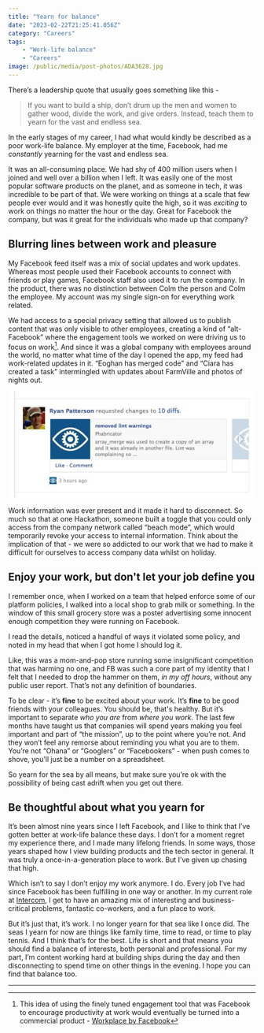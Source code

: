 ```yaml
---
title: "Yearn for balance"
date: "2023-02-22T21:25:41.056Z"
category: "Careers"
tags:
    - "Work-life balance"
    - "Careers"
image: /public/media/post-photos/ADA3628.jpg
---
```


There’s a leadership quote that usually goes something like this - 

> If you want to build a ship, don’t drum up the men and women to gather wood, divide the work, and give orders. Instead, teach them to yearn for the vast and endless sea. 

In the early stages of my career, I had what would kindly be described as a poor work-life balance. My employer at the time, Facebook, had me *constantly* yearning for the vast and endless sea.

It was an all-consuming place. We had shy of 400 million users when I joined and well over a billion when I left. It was easily one of the most popular software products on the planet, and as someone in tech, it was incredible to be part of that. We were working on things at a scale that few people ever would and it was honestly quite the high, so it was _exciting_ to work on things no matter the hour or the day. Great for Facebook the company, but was it great for the individuals who made up that company?

## Blurring lines between work and pleasure

My Facebook feed itself was a mix of social updates and work updates. Whereas most people used their Facebook accounts to connect with friends or play games, Facebook staff also used it to run the company. In the product, there was no distinction between Colm the person and Colm the employee. My account was my single sign-on for everything work related.

We had access to a special privacy setting that allowed us to publish content that was only visible to other employees, creating a kind of “alt-Facebook” where the engagement tools we worked on were driving us to focus on work[^1]. And since it was a global company with employees around the world, no matter what time of the day I opened the app, my feed had work-related updates in it. “Eoghan has merged code” and “Ciara has created a task” intermingled with updates about FarmVille and photos of nights out. 

![A screenshot of a Facebook post about activity in Phabricator, Facebook's home grown code review tool](/public/media/post-photos/phabricator-opengraph.jpg)

Work information was ever present and it made it hard to disconnect. So much so that at one Hackathon, someone built a toggle that you could only access from the company network called “beach mode”, which would temporarily revoke your access to internal information. Think about the implication of that - we were so addicted to our work that we had to make it difficult for ourselves to access company data whilst on holiday.

## Enjoy your work, but don't let your job define you

I remember once, when I worked on a team that helped enforce some of our platform policies, I walked into a local shop to grab milk or something. In the window of this small grocery store was a poster advertising some innocent enough competition they were running on Facebook. 

I read the details, noticed a handful of ways it violated some policy, and noted in my head that when I got home I should log it. 

Like, this was a mom-and-pop store running some insignificant competition that was harming no one, and FB was such a core part of my identity that I felt that I needed to drop the hammer on them, *in my off hours*, without any public user report. That’s not any definition of boundaries.

To be clear - it’s **fine** to be excited about your work. It’s **fine** to be good friends with your colleagues. You should be, that's healthy. But it’s important to separate *who you are* from *where you work*. The last few months have taught us that companies will spend years making you feel important and part of “the mission”, up to the point where you’re not. And they won’t feel any remorse about reminding you what you are to them. You’re not “Ohana” or “Googlers” or “Facebookers” - when push comes to shove, you’ll just be a number on a spreadsheet. 

So yearn for the sea by all means, but make sure you’re ok with the possibility of being cast adrift when you get out there.

## Be thoughtful about what you yearn for

It’s been almost nine years since I left Facebook, and I like to think that I’ve gotten better at work-life balance these days. I don’t for a moment regret my experience there, and I made many lifelong friends. In some ways, those years shaped how I view building products and the tech sector in general. It was truly a once-in-a-generation place to work. But I’ve given up chasing that high.

Which isn’t to say I don’t enjoy my work anymore. I do. Every job I’ve had since Facebook has been fulfilling in one way or another. In my current role at [Intercom](https://www.intercom.com), I get to have an amazing mix of interesting and business-critical problems, fantastic co-workers, and a fun place to work. 

But it’s just that, it’s work. I no longer yearn for that sea like I once did. The seas I yearn for now are things like family time, time to read, or time to play tennis. And I think that’s for the best. Life is short and that means you should find a balance of interests, both personal and professional. For my part, I’m content working hard at building ships during the day and then disconnecting to spend time on other things in the evening. I hope you can find that balance too.

<hr>

[^1]: This idea of using the finely tuned engagement tool that was Facebook to encourage productivity at work would eventually be turned into a commercial product - [Workplace by Facebook](https://www.workplace.com)
